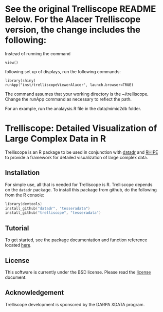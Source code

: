 # See the original Trelliscope README Below.  For the Alacer Trelliscope version, the change includes the following:

Instead of running the command
```
view()
```
following set up of displays, run the following commands:
```
library(shiny)
runApp("inst/trelliscopeViewerAlacer", launch.browser=TRUE)
```

The command assumes that your working directory is the ~/trelliscope.  Change the runApp command as necessary to reflect the path.

For an example, run the analaysis.R file in the data/mimic2db folder.

# Trelliscope: Detailed Visualization of Large Complex Data in R

Trelliscope is an R package to be used in conjunction with [datadr](https://github.com/tesseradata/datadr) and [RHIPE](https://github.com/tesseradata/RHIPE) to provide a framework for detailed visualization of large complex data.

## Installation

For simple use, all that is needed for Trelliscope is R.  Trelliscope depends on the `datadr` package.  To install this package from github, do the following from the R console:

```s
library(devtools)
install_github("datadr", "tesseradata")
install_github("trelliscope", "tesseradata")
```

## Tutorial

To get started, see the package documentation and function reference located [here](http://tesseradata.github.io/docs-trelliscope/).

## License

This software is currently under the BSD license.  Please read the [license](https://github.com/hafen/trelliscope/blob/master/LICENSE.md) document.

## Acknowledgement

Trelliscope development is sponsored by the DARPA XDATA program.
